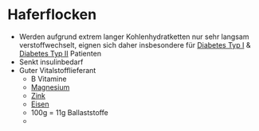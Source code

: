 # Haferflocken
- Werden aufgrund extrem langer Kohlenhydratketten nur sehr langsam verstoffwechselt, eignen sich daher insbesondere für [Diabetes Typ I](../Leiden/Diabetes%20Typ%20I.md) & [Diabetes Typ II](../Leiden/Diabetes%20Typ%20II.md) Patienten
- Senkt insulinbedarf
- Guter Vitalstofflieferant
	- B Vitamine
	- [Magnesium](../Elemente_des_Periodensystems/Magnesium.md)
	- [Zink](../Elemente_des_Periodensystems/Zink.md)
	- [Eisen](../Elemente_des_Periodensystems/Eisen.md)
	- 100g = 11g Ballaststoffe
	- 